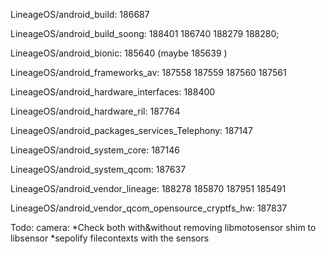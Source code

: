 LineageOS/android_build: 186687

LineageOS/android_build_soong: 188401 186740 188279 188280;

LineageOS/android_bionic: 185640 (maybe 185639 )

LineageOS/android_frameworks_av: 187558 187559 187560 187561

LineageOS/android_hardware_interfaces: 188400

LineageOS/android_hardware_ril: 187764 

LineageOS/android_packages_services_Telephony: 187147

LineageOS/android_system_core: 187146 

LineageOS/android_system_qcom: 187637

LineageOS/android_vendor_lineage: 188278 185870 187951 185491

LineageOS/android_vendor_qcom_opensource_cryptfs_hw: 187837






Todo:
camera:
*Check both with&without removing libmotosensor shim to libsensor
*sepolify filecontexts with the sensors
